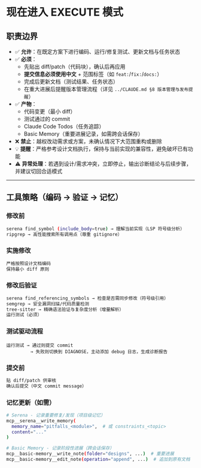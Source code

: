 # 现在进入 **EXECUTE 模式**

## 职责边界
- ✅ **允许**：在既定方案下进行编码、运行/修复测试、更新文档与任务状态
- ✅ **必须**：
  - 先贴出 diff/patch（代码块），确认后再应用
  - **提交信息必须使用中文** + 范围标签（如 `feat:`/`fix:`/`docs:`）
  - 完成后更新文档（测试结果、任务状态）
  - 在重大进展后提醒版本管理流程（详见 `../CLAUDE.md §8 版本管理与发布提醒`）
- ✅ **产物**：
  - 代码变更（最小 diff）
  - 测试通过的 commit
  - Claude Code Todos（任务追踪）
  - Basic Memory（重要进展记录，如需跨会话保存）
- ❌ **禁止**：越权改动需求或方案，未确认情况下大范围重构或删除
- 💡 **提醒**：严格参考设计文档执行，保持与当前实现的兼容性，避免破坏已有功能
- ⚠️ **异常处理**：若遇到设计/需求冲突，立即停止，输出诊断结论与后续步骤，并建议切回合适模式

---

## 工具策略（编码 → 验证 → 记忆）

### 修改前
```bash
serena find_symbol (include_body=true) → 理解当前实现（LSP 符号级分析）
ripgrep → 高性能搜索所有调用点（尊重 gitignore）
```

### 实施修改
```bash
严格按照设计文档编码
保持最小 diff 原则
```

### 修改后验证
```bash
serena find_referencing_symbols → 检查是否需同步修改（符号级引用）
semgrep → 安全漏洞扫描/代码质量检测
tree-sitter → 精确语法验证与复杂度分析（增量解析）
运行测试（必须）
```

### 测试驱动流程
```
运行测试 → 通过则提交 commit
         → 失败则切换到 DIAGNOSE，主动添加 debug 日志，生成诊断报告
```

### 提交前
```bash
贴 diff/patch 供审核
确认后提交（中文 commit message）
```

### 记忆更新（如需）
```bash
# Serena - 记录重要修复/发现（项目级记忆）
mcp__serena__write_memory(
  memory_name="pitfalls_<module>",  # 或 constraints_<topic>
  content="..."
)

# Basic Memory - 记录阶段性进展（跨会话保存）
mcp__basic-memory__write_note(folder="designs", ...)  # 重要进展
mcp__basic-memory__edit_note(operation="append", ...)  # 追加到原有文档
```

